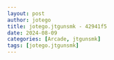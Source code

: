 ```yaml
---
layout: post
author: jotego
title: jotego.jtgunsmk - 42941f5
date: 2024-08-09
categories: [Arcade, jtgunsmk]
tags: [jotego.jtgunsmk]
---
```


